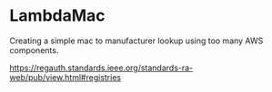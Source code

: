# LambdaMac
Creating a simple mac to manufacturer lookup using too many AWS components.

https://regauth.standards.ieee.org/standards-ra-web/pub/view.html#registries
